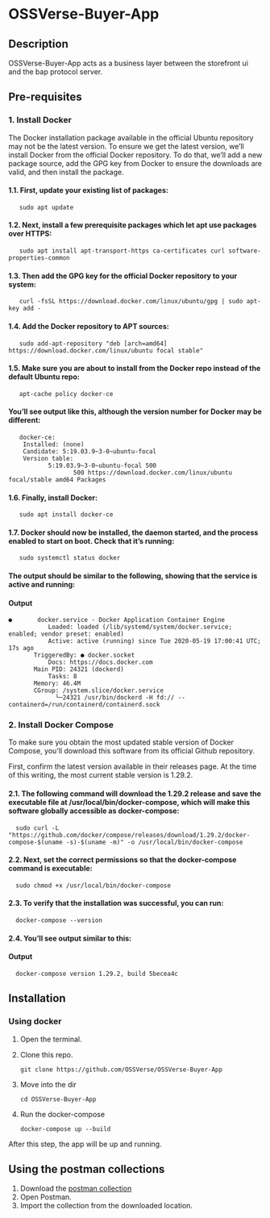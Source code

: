 # OSSVerse-Buyer-App

## Description

OSSVerse-Buyer-App acts as a business layer between the storefront ui and the bap protocol server.

## Pre-requisites

### 1. Install Docker

   The Docker installation package available in the official Ubuntu repository may not be the latest version. To ensure we get the latest version, we’ll install Docker from the official Docker repository. To do that, we’ll add a new package source, add the GPG key from Docker to ensure the downloads are valid, and then install the package.

#### 1.1. First, update your existing list of packages:

       sudo apt update

#### 1.2. Next, install a few prerequisite packages which let apt use packages over HTTPS:

       sudo apt install apt-transport-https ca-certificates curl software-properties-common

#### 1.3. Then add the GPG key for the official Docker repository to your system:

       curl -fsSL https://download.docker.com/linux/ubuntu/gpg | sudo apt-key add -

#### 1.4. Add the Docker repository to APT sources:

       sudo add-apt-repository "deb [arch=amd64] https://download.docker.com/linux/ubuntu focal stable"

#### 1.5. Make sure you are about to install from the Docker repo instead of the default Ubuntu repo:

       apt-cache policy docker-ce

####      You’ll see output like this, although the version number for Docker may be different:
       
       docker-ce:
        Installed: (none)
        Candidate: 5:19.03.9~3-0~ubuntu-focal
        Version table:
               5:19.03.9~3-0~ubuntu-focal 500
                      500 https://download.docker.com/linux/ubuntu focal/stable amd64 Packages
      
#### 1.6. Finally, install Docker:

       sudo apt install docker-ce

#### 1.7. Docker should now be installed, the daemon started, and the process enabled to start on boot. Check     that it’s running:

       sudo systemctl status docker

####      The output should be similar to the following, showing that the service is active and running:

####      Output
```
●       docker.service - Docker Application Container Engine
           Loaded: loaded (/lib/systemd/system/docker.service; enabled; vendor preset: enabled)
           Active: active (running) since Tue 2020-05-19 17:00:41 UTC; 17s ago
       TriggeredBy: ● docker.socket
           Docs: https://docs.docker.com
       Main PID: 24321 (dockerd)
           Tasks: 8
       Memory: 46.4M
       CGroup: /system.slice/docker.service
             └─24321 /usr/bin/dockerd -H fd:// --containerd=/run/containerd/containerd.sock
```

### 2. Install Docker Compose


To make sure you obtain the most updated stable version of Docker Compose, you’ll download this software from its official Github repository.

First, confirm the latest version available in their releases page. At the time of this writing, the most current stable version is 1.29.2.

#### 2.1. The following command will download the 1.29.2 release and save the executable file at /usr/local/bin/docker-compose, which will make this software globally accessible as docker-compose:

      sudo curl -L "https://github.com/docker/compose/releases/download/1.29.2/docker-compose-$(uname -s)-$(uname -m)" -o /usr/local/bin/docker-compose

#### 2.2. Next, set the correct permissions so that the docker-compose command is executable:

      sudo chmod +x /usr/local/bin/docker-compose

#### 2.3. To verify that the installation was successful, you can run:

      docker-compose --version

#### 2.4. You’ll see output similar to this:

####      Output
      docker-compose version 1.29.2, build 5becea4c

## Installation

### Using docker

1. Open the terminal.
2. Clone this repo.
   
       git clone https://github.com/OSSVerse/OSSVerse-Buyer-App

4. Move into the dir

       cd OSSVerse-Buyer-App

5. Run the docker-compose

       docker-compose up --build

After this step, the app will be up and running.

## Using the postman collections

1. Download the [postman collection](./OSSVerse-Buyer-App.postman_collection.json)
2. Open Postman.
3. Import the collection from the downloaded location.

